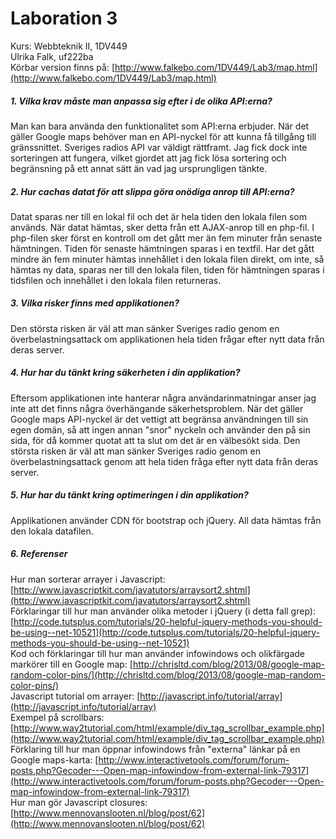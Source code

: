 ﻿# Laboration 3
Kurs: Webbteknik II, 1DV449  
Ulrika Falk, uf222ba  
Körbar version finns på: [http://www.falkebo.com/1DV449/Lab3/map.html](http://www.falkebo.com/1DV449/Lab3/map.html)

##### 1. Vilka krav måste man anpassa sig efter i de olika API:erna?
Man kan bara använda den funktionalitet som API:erna erbjuder. När det gäller Google maps behöver man en API-nyckel för att kunna få tillgång till gränssnittet.
Sveriges radios API var väldigt rättframt. Jag fick dock inte sorteringen att fungera, vilket gjordet att jag fick lösa sortering och begränsning på ett annat sätt än vad jag ursprungligen tänkte.
##### 2. Hur cachas datat för att slippa göra onödiga anrop till API:erna?
Datat sparas ner till en lokal fil och det är hela tiden den lokala filen som används. När datat hämtas, sker detta från ett AJAX-anrop till en php-fil. I php-filen sker först en kontroll om det gått mer än fem minuter från senaste hämtningen. Tiden för senaste hämtningen sparas i en textfil. Har det gått mindre än fem minuter hämtas innehållet i den lokala filen direkt, om inte, så hämtas ny data, sparas ner till den lokala filen, tiden för hämtningen sparas i tidsfilen och innehållet i den lokala filen returneras.
##### 3. Vilka risker finns med applikationen?
Den största risken är väl att man sänker Sveriges radio genom en överbelastningsattack om applikationen hela tiden frågar efter nytt data från deras server.
##### 4. Hur har du tänkt kring säkerheten i din applikation?
Eftersom applikationen inte hanterar några användarinmatningar anser jag inte att det finns några överhängande säkerhetsproblem. När det gäller Google maps API-nyckel är det vettigt att begränsa användningen till sin egen domän, så att ingen annan "snor" nyckeln och använder den på sin sida, för då kommer quotat att ta slut om det är en välbesökt sida. Den största risken är väl att man sänker Sveriges radio genom en överbelastningsattack genom att hela tiden fråga efter nytt data från deras server. 
##### 5. Hur har du tänkt kring optimeringen i din applikation?
Applikationen använder CDN för bootstrap och jQuery. All data hämtas från den lokala datafilen.
##### 6. Referenser
Hur man sorterar arrayer i Javascript: [http://www.javascriptkit.com/javatutors/arraysort2.shtml](http://www.javascriptkit.com/javatutors/arraysort2.shtml)  
Förklaringar till hur man använder olika metoder i jQuery (i detta fall grep): [http://code.tutsplus.com/tutorials/20-helpful-jquery-methods-you-should-be-using--net-10521](http://code.tutsplus.com/tutorials/20-helpful-jquery-methods-you-should-be-using--net-10521)  
Kod och förklaringar till hur man använder infowindows och olikfärgade markörer till en Google map: [http://chrisltd.com/blog/2013/08/google-map-random-color-pins/](http://chrisltd.com/blog/2013/08/google-map-random-color-pins/)  
Javascript tutorial om arrayer: [http://javascript.info/tutorial/array](http://javascript.info/tutorial/array)  
Exempel på scrollbars: [http://www.way2tutorial.com/html/example/div_tag_scrollbar_example.php](http://www.way2tutorial.com/html/example/div_tag_scrollbar_example.php)  
Förklaring till hur man öppnar infowindows från "externa" länkar på en Google maps-karta: [http://www.interactivetools.com/forum/forum-posts.php?Gecoder---Open-map-infowindow-from-external-link-79317](http://www.interactivetools.com/forum/forum-posts.php?Gecoder---Open-map-infowindow-from-external-link-79317)  
Hur man gör Javascript closures: [http://www.mennovanslooten.nl/blog/post/62](http://www.mennovanslooten.nl/blog/post/62)